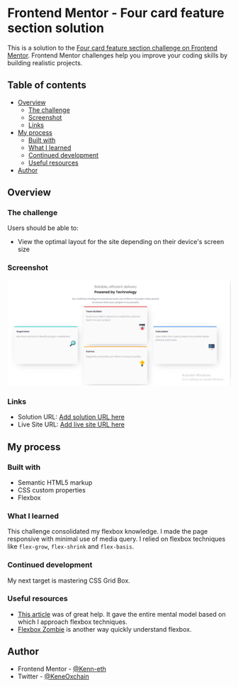 # Frontend Mentor - Four card feature section solution

This is a solution to the [Four card feature section challenge on Frontend Mentor](https://www.frontendmentor.io/challenges/four-card-feature-section-weK1eFYK). Frontend Mentor challenges help you improve your coding skills by building realistic projects.

## Table of contents

- [Overview](#overview)
  - [The challenge](#the-challenge)
  - [Screenshot](#screenshot)
  - [Links](#links)
- [My process](#my-process)
  - [Built with](#built-with)
  - [What I learned](#what-i-learned)
  - [Continued development](#continued-development)
  - [Useful resources](#useful-resources)
- [Author](#author)

## Overview

### The challenge

Users should be able to:

- View the optimal layout for the site depending on their device's screen size

### Screenshot

![Screenshot](./images/Screenshot%202024-03-19%20120902.png)

### Links

- Solution URL: [Add solution URL here](https://github.com/Kenn-eth/Four-card-feature)
- Live Site URL: [Add live site URL here](https://kenn-eth.github.io/Four-card-feature/)

## My process

### Built with

- Semantic HTML5 markup
- CSS custom properties
- Flexbox

### What I learned

This challenge consolidated my flexbox knowledge. I made the page responsive with minimal use of media query. I relied on flexbox techniques like `flex-grow`, `flex-shrink` and `flex-basis`.

### Continued development

My next target is mastering CSS Grid Box.

### Useful resources

- [This article](https://www.joshwcomeau.com/css/interactive-guide-to-flexbox/) was of great help. It gave the entire mental model based on which I approach flexbox techniques.
- [Flexbox Zombie](https://flexboxzombies.com/p/flexbox-zombies) is another way quickly understand flexbox.

## Author

- Frontend Mentor - [@Kenn-eth](https://www.frontendmentor.io/profile/Kenn-eth)
- Twitter - [@KeneOxchain](https://x.com/KeneOxchain?t=CIgGD25sVB2ocBaH9w398g&s=09)

